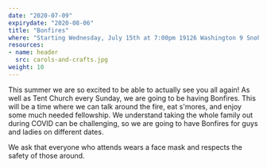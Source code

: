 ```yaml
---
date: "2020-07-09"
expirydate: "2020-08-06"
title: "Bonfires"
where: "Starting Wednesday, July 15th at 7:00pm 19126 Washington 9 Snohomish, WA 98296"
resources:
- name: header
  src: carols-and-crafts.jpg
weight: 10
---
```

 
This summer we are so excited to be able to actually see you all again! As well as Tent Church every Sunday, we are going to be having Bonfires. This will be a time where we can talk around the fire, eat s'mores, and enjoy some much needed fellowship. We understand taking the whole family out during COVID can be challenging, so we are going to have Bonfires for guys and ladies on different dates. 

We ask that everyone who attends wears a face mask and respects the safety of those around.


